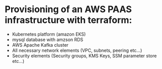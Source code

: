 # Provisioning of an AWS PAAS infrastructure with terraform:
- Kubernetes platform (amazon EKS)
- mysql database with amzson RDS
- AWS Apache Kafka cluster
- All necessary network elements (VPC, subnets, peering etc...)
- Security elements (Security groups, KMS Keys, SSM parameter store etc...)